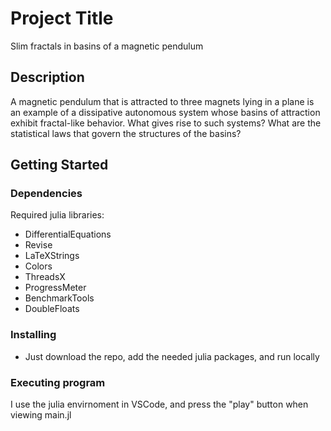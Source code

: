 # Project Title

Slim fractals in basins of a magnetic pendulum

## Description

A magnetic pendulum that is attracted to three magnets lying in a plane is an example of a dissipative autonomous system whose basins of attraction exhibit fractal-like behavior.  What gives rise to such systems?  What are the statistical laws that govern the structures of the basins?  

## Getting Started

### Dependencies

Required julia libraries:
* DifferentialEquations
* Revise
* LaTeXStrings
* Colors
* ThreadsX
* ProgressMeter
* BenchmarkTools
* DoubleFloats

### Installing

* Just download the repo, add the needed julia packages, and run locally

### Executing program

I use the julia envirnoment in VSCode, and press the "play" button when viewing main.jl


